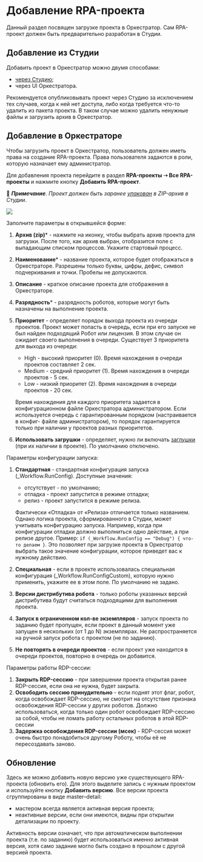 # Добавление RPA-проекта 

Данный раздел посвящен загрузке проекта в Оркестратор. Сам RPA-проект должен быть предварительно разработан в Студии.

## Добавление из Студии

Добавить проект в Оркестратор можно двумя способами: 
* [через Студию](https://docs.primo-rpa.ru/primo-rpa/primo-studio/projects/publish);
* через UI Оркестратора. 

Рекомендуется опубликовывать проект через Студию за исключением тех случаев, когда к ней нет доступа, либо когда требуется что-то удалить из пакета проекта. В таком случае можно удалить ненужные файлы и загрузить архив в Оркестратор.

## Добавление в Оркестраторе

Чтобы загрузить проект в Оркестратор, пользователь должен иметь права на создание RPA-проекта. Права пользователя задаются в роли, которую назначает ему администратор.

Для добавления проекта перейдите в раздел **RPA-проекты ➝ Все RPA-проекты** и нажмите кнопку **Добавить RPA-проект**.

:small_blue_diamond: ***Примечание***. *Проект должен быть заранее [упакован](https://docs.primo-rpa.ru/primo-rpa/primo-studio/projects/publish) в ZIP-архив в Студии*.

![](<../../.gitbook/assets/Добавить проект. Орк.png>)

Заполните параметры в открывшейся форме:
1. **Архив (zip)**\* - нажмите на иконку, чтобы выбрать архив проекта для загрузки. После того, как архив выбран, отобразится поле с выпадающим списком процессов. Укажите стартовый процесс.
1. **Наименование**\* - название проекта, которое будет отображаться в Оркестраторе. Разрешены только буквы, цифры, дефис, символ подчеркивания и точки. Пробелы не допускаются.
1. **Описание** - краткое описание проекта для отображения в Оркестраторе. 
1. **Разрядность**\* - разрядность роботов, которые могут быть назначены на выполнение проекта.
1. **Приоритет** - определяет порядок выхода проекта из очереди проектов. Проект может попасть в очередь, если при его запуске не был найден подходящий Робот или лицензия. В этом случае он ожидает своего выполнения в очереди. Существует 3 приоритета для выхода из очереди:
      * High - высокий приоритет (0). Время нахождения в очереди проектов составляет 2 сек.
      * Medium - средний приоритет (1). Время нахождения в очереди проектов - 5 сек.
      * Low - низкий приоритет (2). Время нахождения в очереди проектов - 20 сек.

    Время нахождения для каждого приоритета задается в конфигурационном файле Оркестратора администратором.
    Если используется очередь с гарантированным порядком (настраивается в конфиг- файле администратором), то порядок гарантируется только при наличии у проектов разных приоритетов. 

1. **Использовать загрушки** - определяет, нужно ли включать [заглушки](https://docs.primo-rpa.ru/primo-rpa/g_elements/el_basic/testing/mock) (при их наличии в проекте). По умолчанию отключено. 

Параметры конфигурации запуска:
1. **Стандартная** - стандартная конфигурация запуска (_Workflow.RunConfig). Доступные значения:
   * отсутствует - по умолчанию;
   * отладка - проект запустится в режиме отладки;
   * релиз - проект запустится в режиме релиза.

   Фактически «Отладка» от «Релиза» отличается только названием. Однако логика проекта, сформированного в Студии, может учитывать конфигурацию запуска. Например, когда при конфигурации отладки должно выполниться одно действие, а при релизе другое. Пример: `if (_Workflow.RunConfig == "Debug") { что-то делаем }`. Это позволяет при загрузке проекта в Оркестратор выбрать такое значение конфигурации, которое приведет вас к нужному действию. 

1. **Специальная** - если в проекте использовалась специальная конфигурация (_Workflow.RunConfigCustom), которую нужно применить, укажите ее в этом поле. По умолчанию не задано.
1. **Версии дистрибутива робота** - только роботы указанных версий дистрибутива будут считаться подходящими для выполнения проекта.
1. **Запуск в ограниченном кол-ве экземпляров** - запуск проекта по заданию будет пропущен, если проект в данный момент уже запущен в нескольких (от 1 до N) экземплярах. Не распространяется на ручной запуск робота с проектом (не по заданию).
1. **Не повторять в очереди проектов** - если проект уже находится в очереди проектов, повторно в очередь он добавится.

Параметры работы RDP-сессии:
1. **Закрыть RDP-сессию** - при завершении проекта открытая ранее RDP-сессия, если она не нужна, будет закрыта.
1. **Освободить сессию принудительно** - если поднят этот флаг, робот, когда освобождает RDP-сессию, не смотрит на отсутствие признака освобождения RDP-сессии у других роботов. Должно использоваться, когда только один робот освобождает RDP-сессию за собой, чтобы не ломать работу остальных роботов в этой RDP-сессии
1. **Задержка освобождения RDP-сессии (мсек)** - RDP-сессия может очень быстро понадобиться другому Роботу, чтобы её не пересоздавать заново.

## Обновление 

Здесь же можно добавить новую версию уже существующего RPA-проекта (обновить его). Для этого выделите запись с нужным проектом и используйте кнопку **Добавить версию**. Все версии проекта сгруппированы в виде master–detail: 
* мастером всегда является активная версия проекта;
* неактивные версии, если они имеются, видны при открытии детализации по проекту. 

Активность версии означает, что при автоматическом выполнении проекта (т.е. по заданию) будет использоваться именно активная версия, хотя само задание могло быть создано в прошлом с другой версией проекта.

